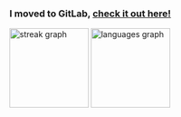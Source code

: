 ### I moved to GitLab, [check it out here!](https://gitlab.com/iodomi)

<div align="left">
  <img src="https://streak-stats.demolab.com?user=iodomi&locale=en&mode=daily&theme=github_dark&hide_border=true&border_radius=1&date_format=n/j%5B/Y%5D" height="140" alt="streak graph"  />
  <img src="https://github-readme-stats.vercel.app/api/top-langs?username=iodomi&locale=en&hide_title=true&layout=compact&card_width=240&langs_count=4&theme=github_dark&hide_border=true" height="140" alt="languages graph"  />
</div>

###
